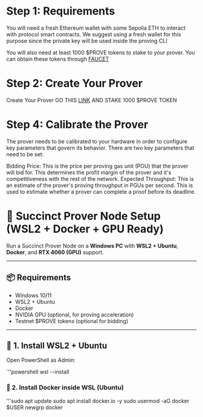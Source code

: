 # Step 1: Requirements
You will need a fresh Ethereum wallet with some Sepolia ETH to interact with protocol smart contracts. We suggest using a fresh wallet for this purpose since the private key will be used inside the proving CLI


You will also need at least 1000 $PROVE tokens to stake to your prover. You can obtain these tokens through [FAUCET](https://docs.google.com/forms/d/e/1FAIpQLSfgTpBL_wMWyyoxT6LxuMhiu-bex0cBg9kRTmxoKw3XOluOCA/viewform)

# Step 2: Create Your Prover

Create Your Prover GO THIS [LINK](https://staking.sepolia.succinct.xyz/prover) AND STAKE 1000 $PROVE TOKEN

# Step 4: Calibrate the Prover
The prover needs to be calibrated to your hardware in order to configure key parameters that govern its behavior. There are two key parameters that need to be set:

Bidding Price: This is the price per proving gas unit (PGU) that the prover will bid for. This determines the profit margin of the prover and it's competitiveness with the rest of the network.
Expected Throughput: This is an estimate of the prover's proving throughput in PGUs per second. This is used to estimate whether a prover can complete a proof before its deadline.


# 🧠 Succinct Prover Node Setup (WSL2 + Docker + GPU Ready)

Run a Succinct Prover Node on a **Windows PC** with **WSL2 + Ubuntu**, **Docker**, and **RTX 4060 (GPU)** support.

---

## 📦 Requirements

- Windows 10/11
- WSL2 + Ubuntu
- Docker
- NVIDIA GPU (optional, for proving acceleration)
- Testnet $PROVE tokens (optional for bidding)

---

## 🚀 1. Install WSL2 + Ubuntu

Open PowerShell as Admin:

`''powershell
wsl --install



### 🐳 2. Install Docker inside WSL (Ubuntu)

'''sudo apt update
sudo apt install docker.io -y
sudo usermod -aG docker $USER
newgrp docker



